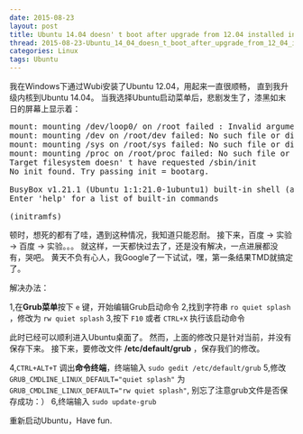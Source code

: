 ```yaml
---
date: 2015-08-23
layout: post
title: Ubuntu 14.04 doesn' t boot after upgrade from 12.04 installed inside Windows 7/8.1
thread: 2015-08-23-Ubuntu_14_04_doesn_t_boot_after_upgrade_from_12_04_installed_inside_Windows.md
categories: Linux
tags: Ubuntu
---
```


我在Windows下通过Wubi安装了Ubuntu 12.04，用起来一直很顺畅，
直到我升级内核到Ubuntu 14.04。
当我选择Ubuntu启动菜单后，悲剧发生了，漆黑如末日的屏幕上显示着：

<pre>
mount: mounting /dev/loop0/ on /root failed : Invalid argument
mount: mounting /dev on /root/dev failed: No such file or directory
mount: mounting /sys on /root/sys failed: No such file or directory
mount: mounting /proc on /root/proc failed: No such file or directory
Target filesystem doesn' t have requested /sbin/init
No init found. Try passing init = bootarg.

BusyBox v1.21.1 (Ubuntu 1:1:21.0-1ubuntu1) built-in shell (ash)
Enter 'help' for a list of built-in commands

(initramfs) _
</pre>

顿时，想死的都有了哇，遇到这种情况，我知道只能忍耐。
接下来，百度 -> 实验  -> 百度  ->  实验。。。
就这样，一天都快过去了，还是没有解决，一点进展都没有，哭吧。
黄天不负有心人，我Google了一下试试，嘿，第一条结果TMD就搞定了。


解决办法：

1,在**Grub菜单**按下 `e`  键，开始编辑Grub启动命令
2,找到字符串   `ro quiet splash` ，修改为  `rw quiet splash`
3,按下 `F10` 或者  `CTRL+X`  执行该启动命令    

此时已经可以顺利进入Ubuntu桌面了。
然而，上面的修改只是针对当前，并没有保存下来。
接下来，要修改文件 **/etc/default/grub** ，保存我们的修改。

4,`CTRL+ALT+T` 调出**命令终端**，终端输入 `sudo gedit /etc/default/grub`
5,修改 `GRUB_CMDLINE_LINUX_DEFAULT="quiet splash"` 
  为 `GRUB_CMDLINE_LINUX_DEFAULT="rw quiet splash"`, 别忘了注意grub文件是否保存成功：）
6,终端输入 `sudo update-grub`

重新启动Ubuntu，Have fun.
